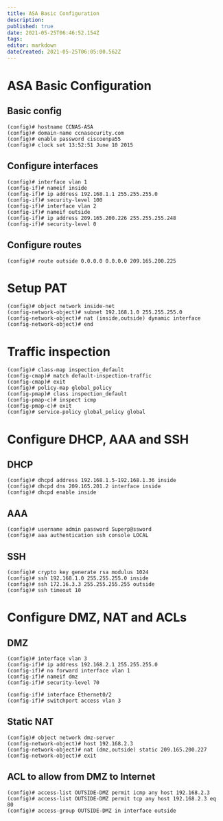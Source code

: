 ```yaml
---
title: ASA Basic Configuration
description: 
published: true
date: 2021-05-25T06:46:52.154Z
tags: 
editor: markdown
dateCreated: 2021-05-25T06:05:00.562Z
---
```


# ASA Basic Configuration
## Basic config

```
(config)# hostname CCNAS-ASA
(config)# domain-name ccnasecurity.com
(config)# enable password ciscoenpa55
(config)# clock set 13:52:51 June 10 2015
```

## Configure interfaces

```
(config)# interface vlan 1
(config-if)# nameif inside
(config-if)# ip address 192.168.1.1 255.255.255.0
(config-if)# security-level 100
(config-if)# interface vlan 2
(config-if)# nameif outside
(config-if)# ip address 209.165.200.226 255.255.255.248
(config-if)# security-level 0
```

## Configure routes

```
(config)# route outside 0.0.0.0 0.0.0.0 209.165.200.225
```

# Setup PAT

```
(config)# object network inside-net
(config-network-object)# subnet 192.168.1.0 255.255.255.0
(config-network-object)# nat (inside,outside) dynamic interface
(config-network-object)# end
```

# Traffic inspection

```
(config)# class-map inspection_default
(config-cmap)# match default-inspection-traffic
(config-cmap)# exit
(config)# policy-map global_policy
(config-pmap)# class inspection_default
(config-pmap-c)# inspect icmp
(config-pmap-c)# exit
(config)# service-policy global_policy global
```

# Configure DHCP, AAA and SSH
## DHCP

```
(config)# dhcpd address 192.168.1.5-192.168.1.36 inside
(config)# dhcpd dns 209.165.201.2 interface inside
(config)# dhcpd enable inside
```

## AAA
```
(config)# username admin password Superp@ssword
(config)# aaa authentication ssh console LOCAL
```

## SSH

```
(config)# crypto key generate rsa modulus 1024
(config)# ssh 192.168.1.0 255.255.255.0 inside
(config)# ssh 172.16.3.3 255.255.255.255 outside
(config)# ssh timeout 10
```

# Configure DMZ, NAT and ACLs

## DMZ
```
(config)# interface vlan 3
(config-if)# ip address 192.168.2.1 255.255.255.0
(config-if)# no forward interface vlan 1
(config-if)# nameif dmz
(config-if)# security-level 70

(config-if)# interface Ethernet0/2
(config-if)# switchport access vlan 3
```

## Static NAT

```
(config)# object network dmz-server
(config-network-object)# host 192.168.2.3
(config-network-object)# nat (dmz,outside) static 209.165.200.227
(config-network-object)# exit
```

## ACL to allow from DMZ to Internet

```
(config)# access-list OUTSIDE-DMZ permit icmp any host 192.168.2.3
(config)# access-list OUTSIDE-DMZ permit tcp any host 192.168.2.3 eq 80
(config)# access-group OUTSIDE-DMZ in interface outside
```